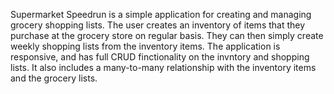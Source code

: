 Supermarket Speedrun is a simple application for creating and managing grocery shopping lists. The user creates an inventory of items that they purchase at the grocery store on regular basis. They can then simply create weekly shopping lists from the inventory items. The application is responsive, and has full CRUD finctionality on the invntory and shopping lists. It also includes a many-to-many relationship with the inventory items and the grocery lists.